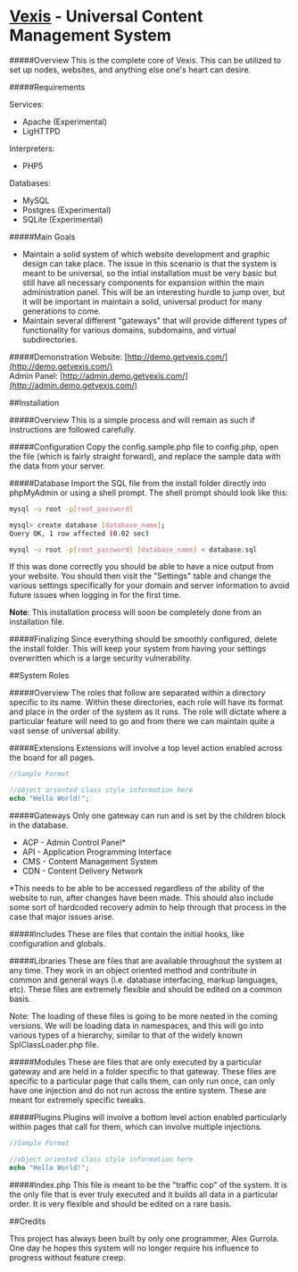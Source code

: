 [Vexis](http://getvexis.com/) - Universal Content Management System
=====

#####Overview
This is the complete core of Vexis.  This can be utilized to set up nodes, websites, and anything else one's heart can desire.

#####Requirements

Services:

* Apache (Experimental)
* LigHTTPD

Interpreters:

* PHP5

Databases:

* MySQL
* Postgres (Experimental)
* SQLite (Experimental)

#####Main Goals
* Maintain a solid system of which website development and graphic design can take place.  The issue in this scenario is that the system is meant to be universal, so the intial installation must be very basic but still have all necessary components for expansion within the main administration panel.  This will be an interesting hurdle to jump over, but it will be important in maintain a solid, universal product for many generations to come.
* Maintain several different "gateways" that will provide different types of functionality for various domains, subdomains, and virtual subdirectories.

#####Demonstration
Website: [http://demo.getvexis.com/](http://demo.getvexis.com/)   
Admin Panel: [http://admin.demo.getvexis.com/](http://admin.demo.getvexis.com/)

##Installation

#####Overview
This is a simple process and will remain as such if instructions are followed carefully.

#####Configuration
Copy the config.sample.php file to config.php, open the file (which is fairly straight forward), and replace the sample data with the data from your server.

#####Database
Import the SQL file from the install folder directly into phpMyAdmin or using a shell prompt.  The shell prompt should look like this:

```sh
mysql -u root -p[root_password]

mysql> create database [database_name];
Query OK, 1 row affected (0.02 sec)

mysql -u root -p[root_password] [database_name] < database.sql
```

If this was done correctly you should be able to have a nice output from your website.  You should then visit the "Settings" table and change the various settings specifically for your domain and server information to avoid future issues when logging in for the first time.

**Note**: This installation process will soon be completely done from an installation file.

#####Finalizing
Since everything should be smoothly configured, delete the install folder.  This will keep your system from having your settings overwritten which is a large security vulnerability.

##System Roles

#####Overview
The roles that follow are separated within a directory specific to its name.  Within these directories, each role will have its format and place in the order of the system as it runs.  The role will dictate where a particular feature will need to go and from there we can maintain quite a vast sense of universal ability.

#####Extensions
Extensions will involve a top level action enabled across the board for all pages.

```php
//Sample Format

//object oriented class style information here
echo "Hello World!";
```

#####Gateways
Only one gateway can run and is set by the children block in the database.

* ACP - Admin Control Panel*
* API - Application Programming Interface
* CMS - Content Management System
* CDN - Content Delivery Network

*This needs to be able to be accessed regardless of the ability of the website to run, after changes have been made.  This should also include some sort of hardcoded recovery admin to help through that process in the case that major issues arise.

#####Includes
These are files that contain the initial hooks, like configuration and globals.

#####Libraries
These are files that are available throughout the system at any time.  They work in an object oriented method and contribute in common and general ways (i.e. database interfacing, markup languages, etc).  These files are extremely flexible and should be edited on a common basis.

Note: The loading of these files is going to be more nested in the coming versions.  We will be loading data in namespaces, and this will go into various types of a hierarchy, similar to that of the widely known SplClassLoader.php file.

#####Modules
These are files that are only executed by a particular gateway and are held in a folder specific to that gateway.  These files are specific to a particular page that calls them, can only run once, can only have one injection and do not run across the entire system.  These are meant for extremely specific tweaks.

#####Plugins
Plugins will involve a bottom level action enabled particularly within pages that call for them, which can involve multiple injections.

```php
//Sample Format

//object oriented class style information here
echo "Hello World!";
```

#####Index.php
This file is meant to be the "traffic cop" of the system.  It is the only file that is ever truly executed and it builds all data in a particular order.  It is very flexible and should be edited on a rare basis.

##Credits

This project has always been built by only one programmer, Alex Gurrola.  One day he hopes this system will no longer require his influence to progress without feature creep.
